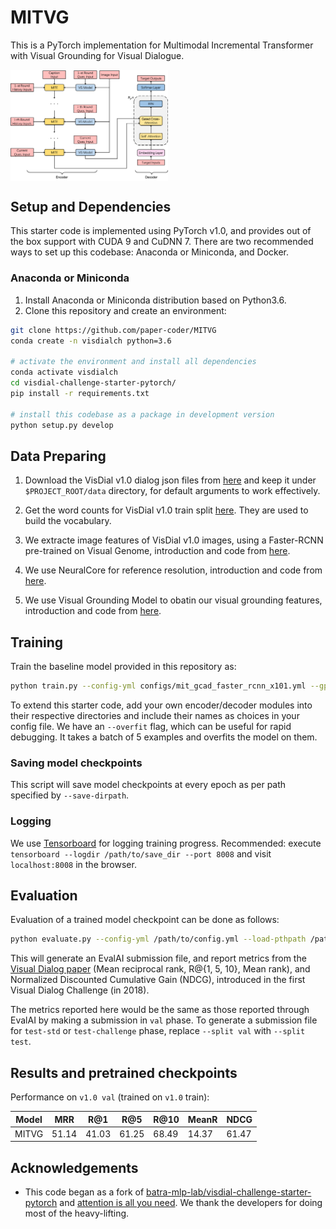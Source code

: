 # MITVG
This is a PyTorch implementation for Multimodal Incremental Transformer with Visual Grounding for Visual Dialogue.
<!--![Overview of MITVG](image/MITVG.jpg)-->
<img src="image/MITVG.png" width="50%" align="center">

Setup and Dependencies
----------------------

This starter code is implemented using PyTorch v1.0, and provides out of the box support with CUDA 9 and CuDNN 7.
There are two recommended ways to set up this codebase: Anaconda or Miniconda, and Docker.

### Anaconda or Miniconda

1. Install Anaconda or Miniconda distribution based on Python3.6.
2. Clone this repository and create an environment:

```sh
git clone https://github.com/paper-coder/MITVG
conda create -n visdialch python=3.6

# activate the environment and install all dependencies
conda activate visdialch
cd visdial-challenge-starter-pytorch/
pip install -r requirements.txt

# install this codebase as a package in development version
python setup.py develop
```

Data Preparing
-------------

1. Download the VisDial v1.0 dialog json files from [here][1] and keep it under `$PROJECT_ROOT/data` directory, for default arguments to work effectively.

2. Get the word counts for VisDial v1.0 train split [here][2]. They are used to build the vocabulary.

3. We extracte image features of VisDial v1.0 images, using a Faster-RCNN pre-trained on Visual Genome, introduction and code from [here][3].

4. We use NeuralCore for reference resolution, introduction and code from [here][4].

5. We use Visual Grounding Model to obatin our visual grounding features, introduction and code from [here][5].


Training
--------

Train the baseline model provided in this repository as:

```sh
python train.py --config-yml configs/mit_gcad_faster_rcnn_x101.yml --gpu-ids 0 1 # provide more ids for multi-GPU execution other args...
```

To extend this starter code, add your own encoder/decoder modules into their respective directories and include their names as choices in your config file. We have an `--overfit` flag, which can be useful for rapid debugging. It takes a batch of 5 examples and overfits the model on them.

### Saving model checkpoints

This script will save model checkpoints at every epoch as per path specified by `--save-dirpath`. 

### Logging

We use [Tensorboard][5] for logging training progress. Recommended: execute `tensorboard --logdir /path/to/save_dir --port 8008` and visit `localhost:8008` in the browser.


Evaluation
----------

Evaluation of a trained model checkpoint can be done as follows:

```sh
python evaluate.py --config-yml /path/to/config.yml --load-pthpath /path/to/checkpoint.pth --split val --gpu-ids 0
```

This will generate an EvalAI submission file, and report metrics from the [Visual Dialog paper][6] (Mean reciprocal rank, R@{1, 5, 10}, Mean rank), and Normalized Discounted Cumulative Gain (NDCG), introduced in the first Visual Dialog Challenge (in 2018).

The metrics reported here would be the same as those reported through EvalAI by making a submission in `val` phase. To generate a submission file for `test-std` or `test-challenge` phase, replace `--split val` with `--split test`.


Results and pretrained checkpoints
----------------------------------

Performance on `v1.0 val` (trained on `v1.0` train):

  Model  | MRR |  R@1   |  R@5   |  R@10  | MeanR  |  NDCG  |
 ------- | ------ | ------ | ------ | ------ | ------ | ------ |
MITVG | 51.14 | 41.03 | 61.25 | 68.49| 14.37 | 61.47 |


Acknowledgements
----------------

* This code began as a fork of [batra-mlp-lab/visdial-challenge-starter-pytorch][7] and [attention is all you need][8]. We thank the developers for doing most of the heavy-lifting.

[1]: https://visualdialog.org/data
[2]: https://s3.amazonaws.com/visual-dialog/data/v1.0/2019/visdial_1.0_word_counts_train.json
[3]: https://github.com/peteanderson80/bottom-up-attention
[4]: https://github.com/huggingface/neuralcoref
[5]: https://github.com/zyang-ur/onestage_grounding
[6]: https://arxiv.org/abs/1611.08669
[7]: https://github.com/batra-mlp-lab/visdial-challenge-starter-pytorch
[8]: https://github.com/jadore801120/attention-is-all-you-need-pytorch


